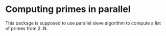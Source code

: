 # Computing primes in parallel 

This package is supposed to use parallel sieve algorithm to compute a list of primes from 2..N.
